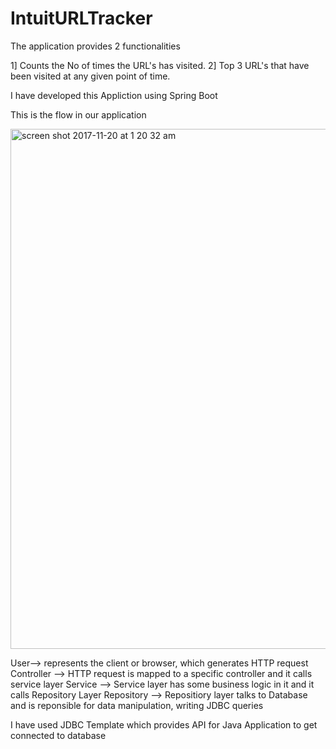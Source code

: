 # IntuitURLTracker

The application provides 2 functionalities

1] Counts the No of times the URL's has visited.
2] Top 3 URL's that have been visited at any given point of time.

I have developed this Appliction using Spring Boot

This is the flow in our application


<img width="832" alt="screen shot 2017-11-20 at 1 20 32 am" src="https://user-images.githubusercontent.com/11257521/33010980-547ac19a-cd91-11e7-9d9b-31a04e10dabf.png">

User--> represents the client or browser, which generates HTTP request
Controller --> HTTP request is mapped to a specific controller and it calls service layer
Service --> Service layer has some business logic in it and it calls Repository Layer
Repository --> Repositiory layer talks to Database and is reponsible for data manipulation, writing JDBC queries


I have used JDBC Template which provides API for Java Application to get connected to database 



